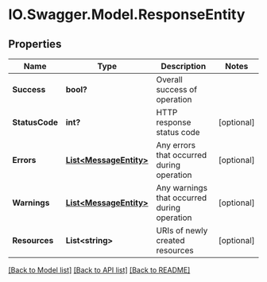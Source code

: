 # IO.Swagger.Model.ResponseEntity
## Properties

Name | Type | Description | Notes
------------ | ------------- | ------------- | -------------
**Success** | **bool?** | Overall success of operation | 
**StatusCode** | **int?** | HTTP response status code | [optional] 
**Errors** | [**List&lt;MessageEntity&gt;**](MessageEntity.md) | Any errors that occurred during operation | [optional] 
**Warnings** | [**List&lt;MessageEntity&gt;**](MessageEntity.md) | Any warnings that occurred during operation | [optional] 
**Resources** | **List&lt;string&gt;** | URIs of newly created resources | [optional] 

[[Back to Model list]](../README.md#documentation-for-models) [[Back to API list]](../README.md#documentation-for-api-endpoints) [[Back to README]](../README.md)

